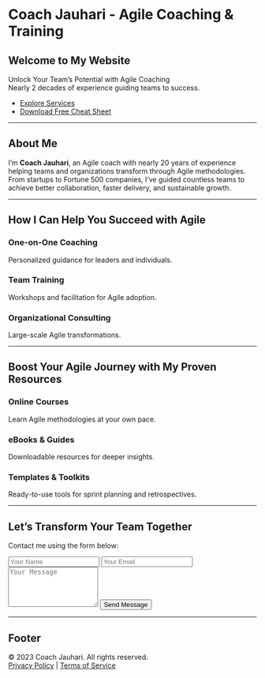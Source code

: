 # Coach Jauhari - Agile Coaching & Training

## Welcome to My Website
Unlock Your Team’s Potential with Agile Coaching  
Nearly 2 decades of experience guiding teams to success.

- [Explore Services](#services)
- [Download Free Cheat Sheet](#products)

---

## About Me
I’m **Coach Jauhari**, an Agile coach with nearly 20 years of experience helping teams and organizations transform through Agile methodologies. From startups to Fortune 500 companies, I’ve guided countless teams to achieve better collaboration, faster delivery, and sustainable growth.

---

## How I Can Help You Succeed with Agile

### One-on-One Coaching
Personalized guidance for leaders and individuals.

### Team Training
Workshops and facilitation for Agile adoption.

### Organizational Consulting
Large-scale Agile transformations.

---

## Boost Your Agile Journey with My Proven Resources

### Online Courses
Learn Agile methodologies at your own pace.

### eBooks & Guides
Downloadable resources for deeper insights.

### Templates & Toolkits
Ready-to-use tools for sprint planning and retrospectives.

---

## Let’s Transform Your Team Together

Contact me using the form below:

<form action="https://formspree.io/f/your-email-endpoint" method="POST">
  <input type="text" name="name" placeholder="Your Name" required />
  <input type="email" name="email" placeholder="Your Email" required />
  <textarea name="message" placeholder="Your Message" rows="5" required></textarea>
  <button type="submit">Send Message</button>
</form>

---

## Footer

&copy; 2023 Coach Jauhari. All rights reserved.  
[Privacy Policy](#privacy-policy) | [Terms of Service](#terms)
